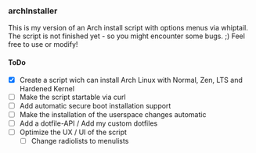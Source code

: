 ### archInstaller

This is my version of an Arch install script with options menus via whiptail. The script is not finished yet - so you might encounter some bugs. ;)
Feel free to use or modify!

#### ToDo

- [X] Create a script wich can install Arch Linux with Normal, Zen, LTS and Hardened Kernel
- [ ] Make the script startable via curl
- [ ] Add automatic secure boot installation support
- [ ] Make the installation of the userspace changes automatic
- [ ] Add a dotfile-API / Add my custom dotfiles
- [ ] Optimize the UX / UI of the script
  - [ ] Change radiolists to menulists